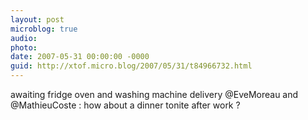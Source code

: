 ```yaml
---
layout: post
microblog: true
audio: 
photo: 
date: 2007-05-31 00:00:00 -0000
guid: http://xtof.micro.blog/2007/05/31/t84966732.html
---
```

awaiting fridge oven and washing machine delivery @EveMoreau and @MathieuCoste : how about a dinner tonite after work ?
